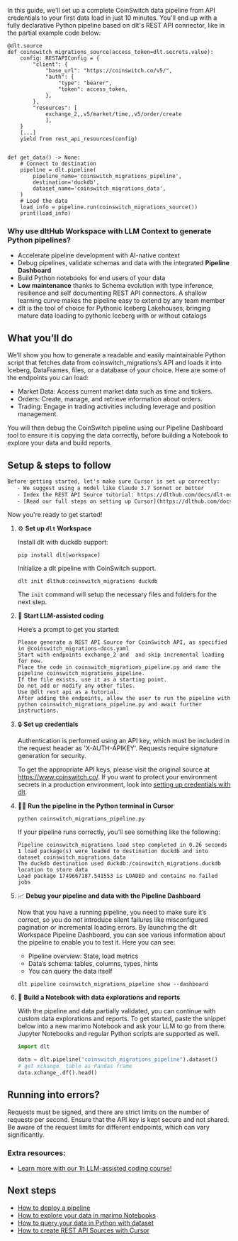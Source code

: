 In this guide, we'll set up a complete CoinSwitch data pipeline from API credentials to your first data load in just 10 minutes. You'll end up with a fully declarative Python pipeline based on dlt's REST API connector, like in the partial example code below:

```python-outcome
@dlt.source
def coinswitch_migrations_source(access_token=dlt.secrets.value):
    config: RESTAPIConfig = {
        "client": {
            "base_url": "https://coinswitch.co/v5/",
            "auth": {
                "type": "bearer",
                "token": access_token,
            },
        },
        "resources": [
            exchange_2,,v5/market/time,,v5/order/create
            ],
    }
    [...]
    yield from rest_api_resources(config)


def get_data() -> None:
    # Connect to destination
    pipeline = dlt.pipeline(
        pipeline_name='coinswitch_migrations_pipeline',
        destination='duckdb',
        dataset_name='coinswitch_migrations_data', 
    )
    # Load the data
    load_info = pipeline.run(coinswitch_migrations_source())
    print(load_info) 
```

### Why use dltHub Workspace with LLM Context to generate Python pipelines?

- Accelerate pipeline development with AI-native context
- Debug pipelines, validate schemas and data with the integrated **Pipeline Dashboard**
- Build Python notebooks for end users of your data
- **Low maintenance** thanks to Schema evolution with type inference, resilience and self documenting REST API connectors. A shallow learning curve makes the pipeline easy to extend by any team member
- dlt is the tool of choice for Pythonic Iceberg Lakehouses, bringing mature data loading to pythonic Iceberg with or without catalogs

## What you’ll do

We’ll show you how to generate a readable and easily maintainable Python script that fetches data from coinswitch_migrations’s API and loads it into Iceberg, DataFrames, files, or a database of your choice. Here are some of the endpoints you can load:

- Market Data: Access current market data such as time and tickers.
- Orders: Create, manage, and retrieve information about orders.
- Trading: Engage in trading activities including leverage and position management.

You will then debug the CoinSwitch pipeline using our Pipeline Dashboard tool to ensure it is copying the data correctly, before building a Notebook to explore your data and build reports.

## Setup & steps to follow

```default
Before getting started, let's make sure Cursor is set up correctly:
   - We suggest using a model like Claude 3.7 Sonnet or better
   - Index the REST API Source tutorial: https://dlthub.com/docs/dlt-ecosystem/verified-sources/rest_api/ and add it to context as **@dlt rest api**
   - [Read our full steps on setting up Cursor](https://dlthub.com/docs/dlt-ecosystem/llm-tooling/cursor-restapi#23-configuring-cursor-with-documentation)
```

Now you're ready to get started!

1. ⚙️ **Set up `dlt` Workspace**
    
    Install dlt with duckdb support:
    ```shell
    pip install dlt[workspace]
    ```

    Initialize a dlt pipeline with CoinSwitch support.
    ```shell
    dlt init dlthub:coinswitch_migrations duckdb
    ```

    The `init` command will setup the necessary files and folders for the next step.
    
2. 🤠 **Start LLM-assisted coding**
    
    Here’s a prompt to get you started:
    
    ```prompt
    Please generate a REST API Source for CoinSwitch API, as specified in @coinswitch_migrations-docs.yaml 
    Start with endpoints exchange_2 and  and skip incremental loading for now. 
    Place the code in coinswitch_migrations_pipeline.py and name the pipeline coinswitch_migrations_pipeline. 
    If the file exists, use it as a starting point. 
    Do not add or modify any other files. 
    Use @dlt rest api as a tutorial. 
    After adding the endpoints, allow the user to run the pipeline with python coinswitch_migrations_pipeline.py and await further instructions.
    ```

    
3. 🔒 **Set up credentials** 
    
    Authentication is performed using an API key, which must be included in the request header as 'X-AUTH-APIKEY'. Requests require signature generation for security.
    
    To get the appropriate API keys, please visit the original source at https://www.coinswitch.co/.
    If you want to protect your environment secrets in a production environment, look into [setting up credentials with dlt](https://dlthub.com/docs/walkthroughs/add_credentials).
    
4. 🏃‍♀️ **Run the pipeline in the Python terminal in Cursor**
    
    ```shell
    python coinswitch_migrations_pipeline.py
    ```
    
    If your pipeline runs correctly, you’ll see something like the following:
    
    ```shell
    Pipeline coinswitch_migrations load step completed in 0.26 seconds
    1 load package(s) were loaded to destination duckdb and into dataset coinswitch_migrations_data
    The duckdb destination used duckdb:/coinswitch_migrations.duckdb location to store data
    Load package 1749667187.541553 is LOADED and contains no failed jobs
    ```
    
5. 📈 **Debug your pipeline and data with the Pipeline Dashboard**

    Now that you have a running pipeline, you need to make sure it’s correct, so you do not introduce silent failures like misconfigured pagination or incremental loading errors. By launching the dlt Workspace Pipeline Dashboard, you can see various information about the pipeline to enable you to test it. Here you can see:
    - Pipeline overview: State, load metrics
    - Data’s schema: tables, columns, types, hints
    - You can query the data itself
    
    ```shell
    dlt pipeline coinswitch_migrations_pipeline show --dashboard
    ```
    
6. 🐍 **Build a Notebook with data explorations and reports**

    With the pipeline and data partially validated, you can continue with custom data explorations and reports. To get started, paste the snippet below into a new marimo Notebook and ask your LLM to go from there. Jupyter Notebooks and regular Python scripts are supported as well.

    
    ```python
    import dlt

   data = dlt.pipeline("coinswitch_migrations_pipeline").dataset()
   # get xchange_ table as Pandas frame
   data.xchange_.df().head()
    ```

## Running into errors?

Requests must be signed, and there are strict limits on the number of requests per second. Ensure that the API key is kept secure and not shared. Be aware of the request limits for different endpoints, which can vary significantly.

### Extra resources:

- [Learn more with our 1h LLM-assisted coding course!](https://www.youtube.com/watch?v=GGid70rnJuM)

## Next steps

- [How to deploy a pipeline](https://dlthub.com/docs/walkthroughs/deploy-a-pipeline)
- [How to explore your data in marimo Notebooks](https://dlthub.com/docs/general-usage/dataset-access/marimo)
- [How to query your data in Python with dataset](https://dlthub.com/docs/general-usage/dataset-access/dataset)
- [How to create REST API Sources with Cursor](https://dlthub.com/docs/dlt-ecosystem/llm-tooling/cursor-restapi)